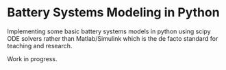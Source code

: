 # Battery Systems Modeling in Python

Implementing some basic battery systems models in python using scipy ODE solvers rather than
Matlab/Simulink which is the de facto standard for teaching and research.

Work in progress.
